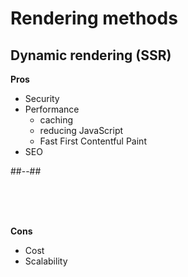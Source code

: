 <!-- .slide: class="two-column with-code " -->

# Rendering methods

## Dynamic rendering (SSR)

**Pros**

- Security
- Performance
  - caching
  - reducing JavaScript
  - Fast First Contentful Paint
- SEO

##--##

<br/> <br/> <br/>

**Cons**

- Cost
- Scalability
